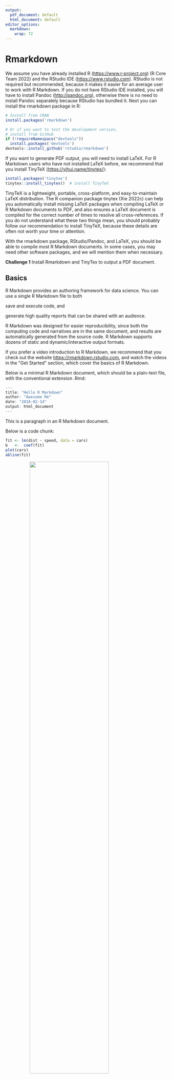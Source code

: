 ```yaml
---
output:
  pdf_document: default
  html_document: default
editor_options: 
  markdown: 
    wrap: 72
---
```


# Rmarkdown

We assume you have already installed R (<https://www.r-project.org>) (R
Core Team 2022) and the RStudio IDE (<https://www.rstudio.com>). RStudio
is not required but recommended, because it makes it easier for an
average user to work with R Markdown. If you do not have RStudio IDE
installed, you will have to install Pandoc (<http://pandoc.org>),
otherwise there is no need to install Pandoc separately because RStudio
has bundled it. Next you can install the rmarkdown package in R:


```r
# Install from CRAN
install.packages('rmarkdown')

# Or if you want to test the development version,
# install from GitHub
if (!requireNamespace("devtools"))
  install.packages('devtools')
devtools::install_github('rstudio/rmarkdown')
```

If you want to generate PDF output, you will need to install LaTeX. For
R Markdown users who have not installed LaTeX before, we recommend that
you install TinyTeX (<https://yihui.name/tinytex/>):


```r
install.packages('tinytex')
tinytex::install_tinytex()  # install TinyTeX
```

TinyTeX is a lightweight, portable, cross-platform, and easy-to-maintain
LaTeX distribution. The R companion package tinytex (Xie 2022c) can help
you automatically install missing LaTeX packages when compiling LaTeX or
R Markdown documents to PDF, and also ensures a LaTeX document is
compiled for the correct number of times to resolve all
cross-references. If you do not understand what these two things mean,
you should probably follow our recommendation to install TinyTeX,
because these details are often not worth your time or attention.

With the rmarkdown package, RStudio/Pandoc, and LaTeX, you should be
able to compile most R Markdown documents. In some cases, you may need
other software packages, and we will mention them when necessary.

**Challenge 1** Install Rmarkdown and TinyTex to output a PDF document.

## Basics

R Markdown provides an authoring framework for data science. You can use
a single R Markdown file to both

save and execute code, and

generate high quality reports that can be shared with an audience.

R Markdown was designed for easier reproducibility, since both the
computing code and narratives are in the same document, and results are
automatically generated from the source code. R Markdown supports dozens
of static and dynamic/interactive output formats.

If you prefer a video introduction to R Markdown, we recommend that you
check out the website <https://rmarkdown.rstudio.com>, and watch the
videos in the "Get Started" section, which cover the basics of R
Markdown.

Below is a minimal R Markdown document, which should be a plain-text
file, with the conventional extension .Rmd:


```r
---
title: "Hello R Markdown"
author: "Awesome Me"
date: "2018-02-14"
output: html_document
---
```

This is a paragraph in an R Markdown document.

Below is a code chunk:


```r
fit <- lm(dist ~ speed, data = cars)
b   <-  coef(fit)
plot(cars)
abline(fit)
```

<img src="09_Rmarkdown_files/figure-html/unnamed-chunk-4-1.png" width="70%" style="display: block; margin: auto;" />

The slope of the regression is 3.932.

**Challenge 2** Recreate the code chunk above and knit it.

**Challenge 3** Recreate the in-line code and knit your Rmarkdown file
again.

The usual way to compile an R Markdown document is to click the Knit
button as shown in Figure 2.1, and the corresponding keyboard shortcut
is Ctrl + Shift + K (Cmd + Shift + K on macOS). Under the hood, RStudio
calls the function rmarkdown::render() to render the document in a new R
session. Please note the emphasis here, which often confuses R Markdown
users. Rendering an Rmd document in a new R session means that none of
the objects in your current R session (e.g., those you created in your R
console) are available to that session. 2 Reproducibility is the main
reason that RStudio uses a new R session to render your Rmd documents:
in most cases, you may want your documents to continue to work the next
time you open R, or in other people's computing environments. See this
StackOverflow answer if you want to know more.

If you must render a document in the current R session, you can also
call rmarkdown::render() by yourself, and pass the path of the Rmd file
to this function. The second argument of this function is the output
format, which defaults to the first output format you specify in the
YAML metadata (if it is missing, the default is html_document). When you
have multiple output formats in the metadata, and do not want to use the
first one, you can specify the one you want in the second argument,
e.g., for an Rmd document foo.Rmd with the metadata:


```r
---
output:
  html_document:
    toc: true
  pdf_document:
    keep_tex: true
---
```

You can render it to PDF via:


```r
rmarkdown::render('foo.Rmd', 'pdf_document')
```

The function call gives you much more freedom (e.g., you can generate a
series of reports in a loop), but you should bear reproducibility in
mind when you render documents this way. Of course, you can start a new
and clean R session by yourself, and call rmarkdown::render() in that
session. As long as you do not manually interact with that session
(e.g., manually creating variables in the R console), your reports
should be reproducible.

Another main way to work with Rmd documents is the R Markdown Notebooks.

A few R Markdown extension packages, such as bookdown and blogdown, have
their own way of compiling documents, and we will introduce them later.
It is also possible to render a series of reports instead of single one
from a single R Markdown source document. You can parameterize an R
Markdown document, and generate different reports using different
parameters.

## Output Formats

There are two types of output formats in the rmarkdown package:
documents, and presentations. All available formats are listed below:

-   <code>beamer_presentation</code>
-   <code>context_document</code>
-   <code>github_document</code>
-   <code>html_document</code>
-   <code>ioslides_presentation</code>
-   <code>latex_document</code>
-   <code>md_document</code>
-   <code>odt_document</code>
-   <code>pdf_document</code>
-   <code>powerpoint_presentation</code>
-   <code>rtf_document</code>
-   <code>slidy_presentation</code>
-   <code>word_document</code>

Each output format is often accompanied with several format options. All
these options are documented on the R package help pages. For example,
you can type ?rmarkdown::html_document in R to open the help page of the
html_document format. When you want to use certain options, you have to
translate the values from R to YAML, e.g.,


```r
html_document(toc = TRUE, toc_depth = 2, dev = 'svg')
```

can be written in YAML as:


```r
output:
  html_document:
    toc: true
    toc_depth: 2
    dev: 'svg'
```

## Rmarkdown Syntax

The text in an R Markdown document is written with the Markdown syntax.
Precisely speaking, it is Pandoc's Markdown. There are many flavors of
Markdown invented by different people, and Pandoc's flavor is the most
comprehensive one to our knowledge. You can find the full documentation
of Pandoc's Markdown at <https://pandoc.org/MANUAL.html>. We strongly
recommend that you read this page at least once to know all the
possibilities with Pandoc's Markdown, even if you will not use all of
them. This section is adapted from Section 2.1 of Xie (2016), and only
covers a small subset of Pandoc's Markdown syntax.

### In-line Formatting

Inline text will be italic if surrounded by underscores or asterisks,
e.g., \_text\_ or \*text\*. Bold text is produced using a pair of double
asterisks (\*\*text\*\*). A pair of tildes (\~) turn text to a subscript
(e.g., H\~3\~PO\~4\~ renders H~3~PO~4~). A pair of carets (\^) produce a
superscript (e.g., Cu\^2+\^ renders Cu^2+^).

<!--- Hyperlinks are created using the syntax \[text\\]\(link\), e.g., \[RStudio\](https://www.rstudio.com). The syntax for images is similar: just add an exclamation mark, e.g., !\[alt text or image title\](path/to/image). Footnotes are put inside the square brackets after a caret \^[], e.g., ^[This is a footnote.]. ---->

There are multiple ways to insert citations, and we recommend that you
use BibTeX databases, because they work better when the output format is
LaTeX/PDF. Section 2.8 of Xie (2016) has explained the details. The key
idea is that when you have a BibTeX database (a plain-text file with the
conventional filename extension .bib) that contains entries like:

**Challenge 4** Write some Bold and Italicized Text and knit the
document.

**Challenge 5** Run an in-line code chunk, such as the output of the
first cell of your data.frame

<https://rmarkdown.rstudio.com/authoring_basics.html>

<https://www.rstudio.com/wp-content/uploads/2015/02/rmarkdown-cheatsheet.pdf>

# Rmarkdown Day 2

There are a lot of things you can do in a code chunk: you can produce
text output, tables, or graphics. You have fine control over all these
output via chunk options, which can be provided inside the curly braces
(between \`\`\`{r and }). For example, you can choose hide text output
via the chunk option results = 'hide', or set the figure height to 4
inches via fig.height = 4. Chunk options are separated by commas, e.g.,


```r
#```{r, chunk-label, results='hide', fig.height=4}
```

The value of a chunk option can be an arbitrary R expression, which
makes chunk options extremely flexible. For example, the chunk option
eval controls whether to evaluate (execute) a code chunk, and you may
conditionally evaluate a chunk via a variable defined previously, e.g.,

<code>\`\`\`{r} \# execute code if the date is later than a specified
day do_it = Sys.Date() \> '2018-02-14' \`\`\`

\`\`\`{r, eval=do_it} x = rnorm(100) \`\`\` </code>

There are a large number of chunk options in knitr documented at
<https://yihui.name/knitr/options>. We list a subset of them below:

-   eval: Whether to evaluate a code chunk.

***Challenge 1*** Set eval to false in your code chunk.

-   echo: Whether to echo the source code in the output document
    (someone may not prefer reading your smart source code but only
    results).

-   results: When set to 'hide', text output will be hidden; when set to
    'asis', text output is written "as-is," e.g., you can write out raw
    Markdown text from R code (like cat('**Markdown** is cool.\n')). By
    default, text output will be wrapped in verbatim elements (typically
    plain code blocks).

-   collapse: Whether to merge text output and source code into a single
    code block in the output. This is mostly cosmetic: collapse = TRUE
    makes the output more compact, since the R source code and its text
    output are displayed in a single output block. The default collapse
    = FALSE means R expressions and their text output are separated into
    different blocks.

-   warning, message, and error: Whether to show warnings, messages, and
    errors in the output document. Note that if you set error = FALSE,
    rmarkdown::render() will halt on error in a code chunk, and the
    error will be displayed in the R console. Similarly, when warning =
    FALSE or message = FALSE, these messages will be shown in the R
    console.

-   include: Whether to include anything from a code chunk in the output
    document. When include = FALSE, this whole code chunk is excluded in
    the output, but note that it will still be evaluated if eval = TRUE.
    When you are trying to set echo = FALSE, results = 'hide', warning =
    FALSE, and message = FALSE, chances are you simply mean a single
    option include = FALSE instead of suppressing different types of
    text output individually.

-   cache: Whether to enable caching. If caching is enabled, the same
    code chunk will not be evaluated the next time the document is
    compiled (if the code chunk was not modified), which can save you
    time. However, I want to honestly remind you of the two hard
    problems in computer science (via Phil Karlton): naming things, and
    cache invalidation. Caching can be handy but also tricky sometimes.

-   fig.width and fig.height: The (graphical device) size of R plots in
    inches. R plots in code chunks are first recorded via a graphical
    device in knitr, and then written out to files. You can also specify
    the two options together in a single chunk option fig.dim, e.g.,
    fig.dim = c(6, 4) means fig.width = 6 and fig.height = 4.

***Challenge 2*** Set figure width and figure height to 6 and 4 in a
plot of your data.

-   out.width and out.height: The output size of R plots in the output
    document. These options may scale images. You can use percentages,
    e.g., out.width = '80%' means 80% of the page width.

-   fig.align: The alignment of plots. It can be 'left', 'center', or
    'right'.

-   dev: The graphical device to record R plots. Typically it is 'pdf'
    for LaTeX output, and 'png' for HTML output, but you can certainly
    use other devices, such as 'svg' or 'jpeg'.

-   fig.cap: The figure caption. ***Challenge 3*** Give your figure a
    caption

-   child: You can include a child document in the main document. This
    option takes a path to an external file.

If a certain option needs to be frequently set to a value in multiple
code chunks, you can consider setting it globally in the first code
chunk of your document, e.g.,

<code> \`\`\`{r, setup, include=FALSE} knitr::opts_chunk\$set(fig.width
= 8, collapse = TRUE) \`\`\` </code>



